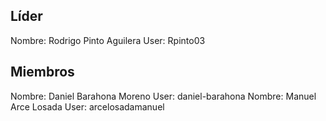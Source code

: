 ## Líder

Nombre: Rodrigo Pinto Aguilera User: Rpinto03

## Miembros

Nombre: Daniel Barahona Moreno User: daniel-barahona
Nombre: Manuel Arce Losada User: arcelosadamanuel

